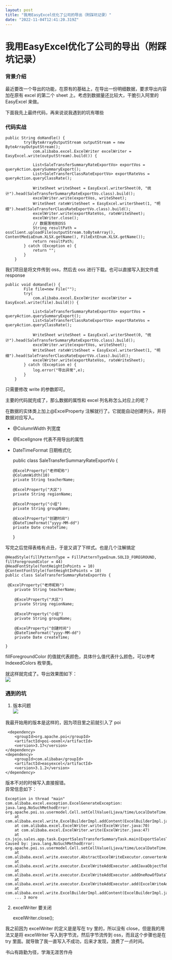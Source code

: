 ```yaml
---
layout: post
title: "我用EasyExcel优化了公司的导出（附踩坑记录）"
date: "2022-11-04T12:41:20.319Z"
---
```

我用EasyExcel优化了公司的导出（附踩坑记录）
==========================

### 背景介绍

最近要改一个导出的功能，在原有的基础上，在导出一份明细数据，要求导出内容加在原有 excel 的第二个 sheet 上。考虑到数据量还比较大，干脆引入阿里的 EasyExcel 来做。

下面我先上最终代码，再来说说我遇到的坑有哪些

### 代码实战

    public String doHandle() {
            try(ByteArrayOutputStream outputStream = new ByteArrayOutputStream();
                com.alibaba.excel.ExcelWriter excelWriter = EasyExcel.write(outputStream).build()) {
    
                List<SaleTransferSummaryRateExportVo> exportVos = queryAction.querySummaryExport();
                List<SaleTransferClassRateExportVo> exportRateVos = queryAction.queryClassRate();
    
                WriteSheet writeSheet = EasyExcel.writerSheet(0, "统计").head(SaleTransferSummaryRateExportVo.class).build();
                excelWriter.write(exportVos, writeSheet);
                WriteSheet rateWriteSheet = EasyExcel.writerSheet(1, "明细").head(SaleTransferClassRateExportVo.class).build();
                excelWriter.write(exportRateVos, rateWriteSheet);
                excelWriter.close();
                // 数据落地到OSS
                String resultPath = ossClient.uploadFile(outputStream.toByteArray(), ContentMediaEnum.XLSX.getName(), FileExtEnum.XLSX.getName());
                return resultPath;
            } catch (Exception e) {
                return "";
            }
        }
    

我们项目是将文件传到 oss，然后去 oss 进行下载。也可以直接写入到文件或 response

    public void doHandle() {
            File file=new File("");
            try(
                com.alibaba.excel.ExcelWriter excelWriter = EasyExcel.write(file).build()) {
    
                List<SaleTransferSummaryRateExportVo> exportVos = queryAction.querySummaryExport();
                List<SaleTransferClassRateExportVo> exportRateVos = queryAction.queryClassRate();
    
                WriteSheet writeSheet = EasyExcel.writerSheet(0, "统计").head(SaleTransferSummaryRateExportVo.class).build();
                excelWriter.write(exportVos, writeSheet);
                WriteSheet rateWriteSheet = EasyExcel.writerSheet(1, "明细").head(SaleTransferClassRateExportVo.class).build();
                excelWriter.write(exportRateVos, rateWriteSheet);
            } catch (Exception e) {
                log.error("导出异常",e);
            }
        }
    

只需要修改 write 的参数即可。

主要的代码就完成了，那么数据的属性和 excel 列名称怎么对应上的呢？

在数据的实体类上加上@ExcelProperty 注解就行了。它就能自动创建列头，并将数据对应写入。

*   @ColumnWidth 列宽度
*   @ExcelIgnore 代表不用导出的属性
*   DateTimeFormat 日期格式化

    public class SaleTransferSummaryRateExportVo {
    
        @ExcelProperty("老师昵称")
        @ColumnWidth(10)
        private String teacherName;
    
        @ExcelProperty("大区")
        private String regionName;
    
        @ExcelProperty("小组")
        private String groupName;
    
        @ExcelProperty("创建时间")
        @DateTimeFormat("yyyy-MM-dd")
        private Date createTime;
    
    }
    

写完之后觉得表格有点丑，于是又调了下样式。也是几个注解搞定

    @HeadStyle(fillPatternType = FillPatternTypeEnum.SOLID_FOREGROUND, fillForegroundColor = 44)
    @HeadFontStyle(fontHeightInPoints = 10)
    @ContentFontStyle(fontHeightInPoints = 10)
    public class SaleTransferSummaryRateExportVo {
    
     @ExcelProperty("老师昵称")
        private String teacherName;
    
        @ExcelProperty("大区")
        private String regionName;
    
        @ExcelProperty("小组")
        private String groupName;
    
        @ExcelProperty("创建时间")
        @DateTimeFormat("yyyy-MM-dd")
        private Date createTime;
    
    }
    

fillForegroundColor 的值就代表颜色，具体什么值代表什么颜色，可以参考 IndexedColors 枚举类。

就这样就完成了。导出效果图如下：  
![](https://img2022.cnblogs.com/blog/1178991/202211/1178991-20221102234708270-2081924386.png)

### 遇到的坑

1.  版本问题  
    ![](https://img2022.cnblogs.com/blog/1178991/202211/1178991-20221102234856126-1463924130.png)

我最开始用的版本是这样的，因为项目里之前就引入了 poi

    
     <dependency>
        <groupId>org.apache.poi</groupId>
        <artifactId>poi-ooxml</artifactId>
        <version>3.17</version>
    </dependency>
    <dependency>
        <groupId>com.alibaba</groupId>
        <artifactId>easyexcel</artifactId>
        <version>3.1.2</version>
    </dependency>
    

版本不对的时候写入直接报错。  
异常信息如下：

    Exception in thread "main" com.alibaba.excel.exception.ExcelGenerateException: java.lang.NoSuchMethodError: org.apache.poi.ss.usermodel.Cell.setCellValue(Ljava/time/LocalDateTime;)V
    	at com.alibaba.excel.write.ExcelBuilderImpl.addContent(ExcelBuilderImpl.java:65)
    	at com.alibaba.excel.ExcelWriter.write(ExcelWriter.java:70)
    	at com.alibaba.excel.ExcelWriter.write(ExcelWriter.java:47)
    	at cn.jojo.sales.app.task.ExportSalesTransferSummaryTask.main(ExportSalesTransferSummaryTask.java:90)
    Caused by: java.lang.NoSuchMethodError: org.apache.poi.ss.usermodel.Cell.setCellValue(Ljava/time/LocalDateTime;)V
    	at com.alibaba.excel.write.executor.AbstractExcelWriteExecutor.converterAndSet(AbstractExcelWriteExecutor.java:95)
    	at com.alibaba.excel.write.executor.ExcelWriteAddExecutor.addJavaObjectToExcel(ExcelWriteAddExecutor.java:174)
    	at com.alibaba.excel.write.executor.ExcelWriteAddExecutor.addOneRowOfDataToExcel(ExcelWriteAddExecutor.java:82)
    	at com.alibaba.excel.write.executor.ExcelWriteAddExecutor.add(ExcelWriteAddExecutor.java:58)
    	at com.alibaba.excel.write.ExcelBuilderImpl.addContent(ExcelBuilderImpl.java:59)
    	... 3 more
    
    

2.  excelWriter 要关闭

    excelWriter.close();
    

我之前因为 excelWriter 的定义是是写在 try 里的，所以没有 close，但是我的用法又是将 excelWriter 写入到字节流，然后字节流传到 oss，而且这个步骤也是在 try 里面。就导致了我一直写入不成功，后来才发现，浪费了一点时间。

书山有路勤为径，学海无涯苦作舟